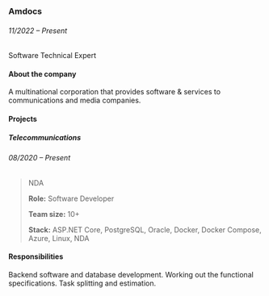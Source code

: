 ### Amdocs
###### <div class='dateRange'>11/2022 – Present</div>

Software Technical Expert

#### About the company
A multinational corporation that provides software & services to communications and media companies.

#### Projects

##### Telecommunications
###### <div class='dateRange'>08/2020 – Present</div>

> NDA
>
> **Role:** Software Developer
>
> **Team size:** 10+
>
> **Stack:** ASP.NET Core, PostgreSQL, Oracle, Docker, Docker Compose, Azure, Linux, NDA

#### Responsibilities
Backend software and database development. Working out the functional specifications. Task splitting and estimation.